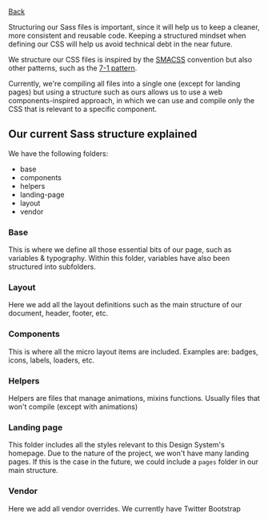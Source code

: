 [Back](https://gitlab.com/SUSE-UIUX/eos/wikis/home#developing-the-eos-project)


Structuring our Sass files is important, since it will help us to keep a cleaner, more consistent and reusable code. Keeping a structured mindset when defining our CSS will help us avoid technical debt in the near future.

We structure our CSS files is inspired by the [SMACSS](https://smacss.com) convention but also other patterns, such as the [7-1 pattern](https://sass-guidelin.es/#the-7-1-pattern).

Currently, we're compiling all files into a single one (except for landing pages) but using a structure such as ours allows us to use a web components-inspired approach, in which we can use and compile only the CSS that is relevant to a specific component.

## Our current Sass structure explained
We have the following folders:
* base
* components
* helpers
* landing-page
* layout
* vendor

### Base
This is where we define all those essential bits of our page, such as variables & typography. Within this folder, variables have also been structured into subfolders. 

### Layout
Here we add all the layout definitions such as the main structure of our document, header, footer, etc.

### Components
This is where all the micro layout items are included. Examples are: badges, icons, labels, loaders, etc.

### Helpers
Helpers are files that manage animations, mixins functions. Usually files that won't compile (except with animations)

### Landing page
This folder includes all the styles relevant to this Design System's homepage. Due to the nature of the project, we won't have many landing pages. If this is the case in the future, we could include a `pages` folder in our main structure.

### Vendor
Here we add all vendor overrides. We currently have Twitter Bootstrap